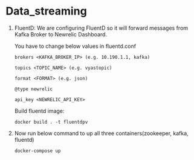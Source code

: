 # Data_streaming

1. FluentD: We are configuring FluentD so it will forward messages from Kafka Broker to Newrelic Dashboard.

    You have to change below values in fluentd.conf
    
    ``brokers <KAFKA_BROKER_IP> (e.g. 10.190.1.1, kafka)``
   
    ``topics <TOPIC_NAME> (e.g. vyastopic)``
   
    ``format <FORMAT> (e.g. json)``
    
    ``@type newrelic``
   
    ``api_key <NEWRELIC_API_KEY>``
    
    Build fluentd image:
    
    ``docker build . -t fluentdpv``
    
2. Now run below command to up all three containers(zookeeper, kafka, fluentd)

   ``docker-compose up``
